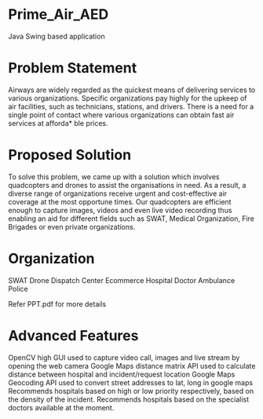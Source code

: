# Prime_Air_AED
Java Swing based application

# Problem Statement

Airways are widely regarded as the quickest means of delivering services to various organizations.
Specific organizations pay highly for the upkeep of air facilities, such as technicians, stations, and drivers.
There is a need for a single point of contact where various organizations can obtain fast air services at afforda* ble prices.


# Proposed Solution

To solve this problem, we came up with a solution which involves quadcopters and drones to assist the organisations in need.
As a result, a diverse range of organizations receive urgent and cost-effective air coverage at the most opportune times.
Our quadcopters are efficient enough to capture images, videos and even live video recording thus enabling an aid for different fields such as SWAT, Medical Organization, Fire Brigades or even private organizations.


# Organization

SWAT
Drone
Dispatch Center
Ecommerce
Hospital
Doctor
Ambulance
Police

Refer PPT.pdf for more details

# Advanced Features

OpenCV high GUI used to capture video call, images and live stream by opening the web camera
Google Maps distance matrix API used to calculate distance between hospital and incident/request location
Google Maps Geocoding API used to convert street addresses to lat, long in google maps
Recommends hospitals based on high or low priority respectively, based on the density of the incident.
Recommends hospitals based on the specialist doctors available at the moment.
